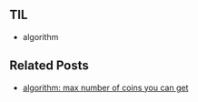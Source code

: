 ## TIL
- algorithm

## Related Posts
- [algorithm: max number of coins you can get](https://github.com/aohus/TIL/blob/main/algorithm/List/dynamic_array_max_number_of_coins.ipynb)


